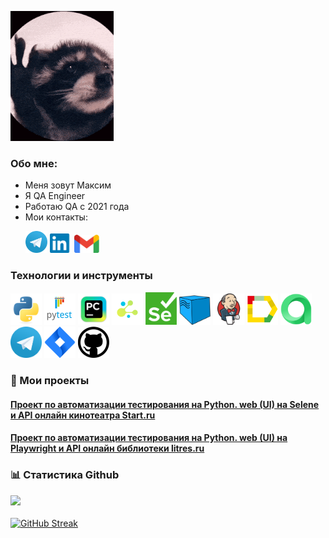 
![autotest_gif](images/raccoon-rave.gif)

### Обо мне:
- Меня зовут Максим
- Я QA Engineer
- Работаю QA с 2021 года
- Мои контакты:
<p>
  &#8287;&#8287;&#8287;&#8287;&#8287;
    <a href="https://t.me/Maxunris"><img width="35px" alt="Telegram" title="Telegram" src="images/tg.png"/></a>
    <a href="https://www.linkedin.com/in/maxunris/"><img width="35px" alt="LinkedIn" title="LinkedIn" src="images/linkedin.png/"></a>
    <a href="mailto:maxunris@gmail.com"><img width="40px" alt="Write me Email" title="Gmail" src="images/gmail.png"/></a>
</p>

### Технологии и инструменты
<p  align="center">

<img src="images/logos/python-original.svg" width="50" title="Python"> <img src="images/logos/pytest.png" width="50" title="Pytest"> <img src="images/logos/intellij_pycharm.png" width="50" title="PyCharm"> <img src="images/logos/selene.png" width="50" title="Selene"> <img src="images/logos/selenium.png" width="50" title="Selenium"> <img src="images/logos/selenoid.png" width="50" title="Selenoid"> <img src="images/logos/jenkins.png" width="50" title="Jenkins"> <img src="images/logos/allure_report.png" width="50" title="Allure Report"> <img src="images/logos/allure_testops.png" width="50" title="Allure TestOps"> <img src="images/logos/tg.png" width="50" title="Telegram"> <img src="images/logos/jira.png" width="50" title="Jira"> <img src="images/logos/github.png" width="50" title="GitHub">
</p>

### 🚀 Мои проекты 
#### <a target="_blank" href="https://github.com/Maxunris/start_project">Проект по  автоматизации тестирования на Python. web (UI) на Selene и API онлайн кинотеатра Start.ru</a>
#### <a target="_blank" href="https://github.com/Maxunris/litres_project">Проект по  автоматизации тестирования на Python. web (UI) на Playwright и API онлайн библиотеки litres.ru</a>
### 📊 Статистика Github

![](https://github-profile-summary-cards.vercel.app/api/cards/profile-details?username=Maxunris&theme=radical)
</br>
</br>
[![GitHub Streak](https://streak-stats.demolab.com/?user=Maxunris&theme=radical)](https://git.io/streak-stats)
